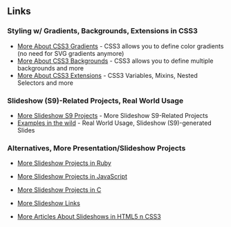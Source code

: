 
## Links

### Styling w/ Gradients, Backgrounds, Extensions in CSS3

* [More About CSS3 Gradients](LINKS/CSS3-GRADIENTS.md) - CSS3 allows you to define color gradients (no need for SVG gradients anymore)
* [More About CSS3 Backgrounds](LINKS/CSS3-BACKGROUNDS.md) - CSS3 allows you to define multiple backgrounds and more
* [More About CSS3 Extensions](LINKS/CSS3-EXTENSIONS.md) - CSS3 Variables, Mixins, Nested Selectors and more


### Slideshow (S9)-Related Projects, Real World Usage

* [More Slideshow S9 Projects](LINKS/S9-PROJECTS.md) -  More Slideshow S9-Related Projects
* [Examples in the wild](LINKS/S9-EXAMPLES.md)  - Real World Usage, Slideshow (S9)-generated Slides


### Alternatives, More Presentation/Slideshow Projects

* [More Slideshow Projects in Ruby](LINKS/RUBY.md)
* [More Slideshow Projects in JavaScript](LINKS/JS.md)
* [More Slideshow Projects in C](LINKS/C.md)
* [More Slideshow Links](LINKS/MORE.md)


* [More Articles About Slideshows in HTML5 n CSS3](LINKS/ARTICLES.md)
